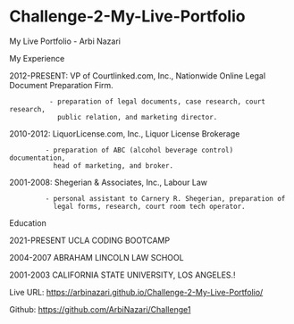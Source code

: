 # Challenge-2-My-Live-Portfolio
My Live Portfolio - Arbi Nazari


My Experience

2012-PRESENT: VP of Courtlinked.com, Inc., Nationwide Online Legal Document 
              Preparation Firm.

              - preparation of legal documents, case research, court research,
                public relation, and marketing director.

2010-2012:   LiquorLicense.com, Inc., Liquor License Brokerage

             - preparation of ABC (alcohol beverage control) documentation,
               head of marketing, and broker.

2001-2008:  Shegerian & Associates, Inc.,  Labour Law

             - personal assistant to Carnery R. Shegerian, preparation of
               legal forms, research, court room tech operator.


Education 

2021-PRESENT  UCLA CODING BOOTCAMP

2004-2007     ABRAHAM LINCOLN LAW SCHOOL 

2001-2003     CALIFORNIA STATE UNIVERSITY, LOS ANGELES.!

Live URL: https://arbinazari.github.io/Challenge-2-My-Live-Portfolio/

Github: https://github.com/ArbiNazari/Challenge1